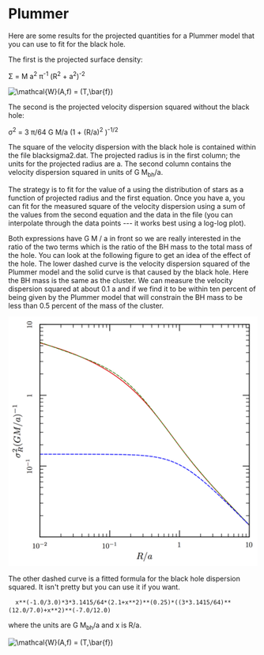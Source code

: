 # Plummer

Here are some results for the projected quantities for a Plummer model that you can use to fit for the black hole.

The first is the projected surface density:

&Sigma; = M a<sup>2</sup> &pi;<sup>-1</sup> (R<sup>2</sup> + a<sup>2</sup>)<sup>-2</sup>


<img src="https://latex.codecogs.com/gif.latex?\Sigma&space;=&space;\frac{M a^2}{\pi}\frac{1}{(R^2+a^2)^2}" title="\mathcal{W}(A,f) = (T,\bar{f})" />

The second is the projected velocity dispersion squared without the black hole:

&sigma;<sup>2</sup> = 3 &pi;/64 G M/a (1 + (R/a)<sup>2</sup> )<sup>-1/2</sup>

The square of the velocity dispersion with the black hole is contained within the file blacksigma2.dat. The projected radius is in the first column; the units for the projected radius are a.  The second column contains the velocity dispersion squared in units of G M<sub>bh</sub>/a.

The strategy is to fit for the value of a using the distribution of stars as a function of projected radius and the first equation.  Once you have a, you can fit for the measured square of the velocity dispersion using a sum of the values from the second equation and the data in the file (you can interpolate through the data points --- it works best using a log-log plot).

Both expressions have G M / a in front so we are really interested in the ratio of the two terms which is the ratio of the BH mass to the total mass of the hole.  You can look at the following figure to get an idea of the effect of the hole.  The lower dashed curve is the velocity dispersion squared of the Plummer model and the solid curve is that caused by the black hole.  Here the BH mass is the same as the cluster.  We can measure the velocity dispersion squared at about 0.1 a and if we find it to be within ten percent of being given by the Plummer model that will constrain the BH mass to be less than 0.5 percent of the mass of the cluster. 

![velocity variance as a function of projected radius](blackhole.png)

The other dashed curve is a fitted formula for the black hole dispersion squared.  It isn't pretty but you can use it if you want.
```
  x**(-1.0/3.0)*3*3.1415/64*(2.1+x**2)**(0.25)*((3*3.1415/64)**(12.0/7.0)+x**2)**(-7.0/12.0) 
```
where the units are G M<sub>bh</sub>/a and x is R/a.

<img src="https://latex.codecogs.com/gif.latex?\mathcal{W}(A,f)&space;=&space;(T,\bar{f})" title="\mathcal{W}(A,f) = (T,\bar{f})" />
